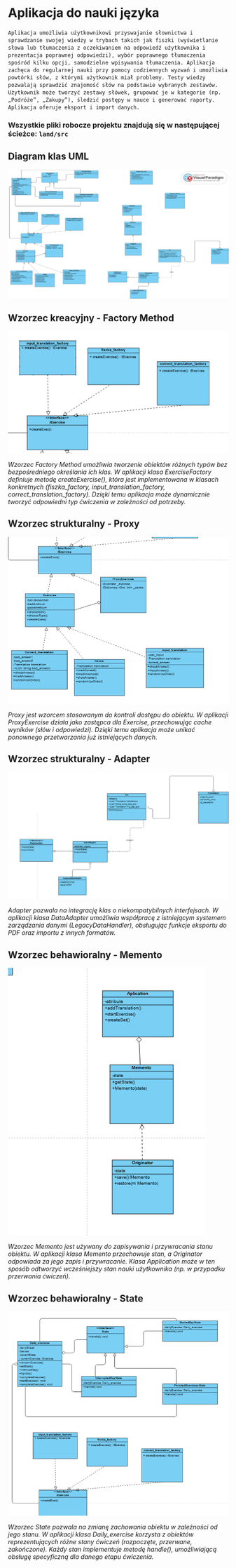 # Aplikacja do nauki języka 

`Aplikacja umożliwia użytkownikowi przyswajanie słownictwa i sprawdzanie swojej wiedzy w trybach takich jak fiszki
(wyświetlanie słowa lub tłumaczenia z oczekiwaniem na odpowiedź użytkownika i prezentacja poprawnej odpowiedzi), wybór
poprawnego tłumaczenia spośród kilku opcji, samodzielne wpisywania tłumaczenia. Aplikacja zachęca do regularnej nauki
przy pomocy codziennych wyzwań i umożliwia powtórki słów, z którymi użytkownik miał problemy. Testy wiedzy pozwalają
sprawdzić znajomość słów na podstawie wybranych zestawów. Użytkownik może tworzyć zestawy słówek, grupować je w
kategorie (np. „Podróże”, „Zakupy”), śledzić postępy w nauce i generować raporty. Aplikacja oferuje eksport
i import danych.`

### Wszystkie pliki robocze projektu znajdują się w następującej ścieżce: `land/src`

## Diagram klas UML
![Tablica](screenshots/Tablica.png)

## Wzorzec kreacyjny - Factory Method
![FactoryMethod](screenshots/FactoryMethod.png)

*Wzorzec Factory Method umożliwia tworzenie obiektów różnych typów bez bezpośredniego określania ich klas. W aplikacji
klasa ExerciseFactory definiuje metodę createExercise(), która jest implementowana w klasach konkretnych (fiszka_factory,
input_translation_factory, correct_translation_factory). Dzięki temu aplikacja może dynamicznie tworzyć odpowiedni typ
ćwiczenia w zależności od potrzeby.*

## Wzorzec strukturalny - Proxy
![Proxy](screenshots/Proxy.png)

*Proxy jest wzorcem stosowanym do kontroli dostępu do obiektu. W aplikacji ProxyExercise działa jako zastępca dla
Exercise, przechowując cache wyników (słów i odpowiedzi). Dzięki temu aplikacja może unikać ponownego przetwarzania już
istniejących danych.*

## Wzorzec strukturalny - Adapter
![Adapter](screenshots/Adapter.png)

*Adapter pozwala na integrację klas o niekompatybilnych interfejsach. W aplikacji klasa DataAdapter umożliwia współpracę
z istniejącym systemem zarządzania danymi (LegacyDataHandler), obsługując funkcje eksportu do PDF oraz importu z
innych formatów.*

## Wzorzec behawioralny - Memento
![Memento](screenshots/Memento.png)

*Wzorzec Memento jest używany do zapisywania i przywracania stanu obiektu. W aplikacji klasa Memento przechowuje stan,
a Originator odpowiada za jego zapis i przywracanie. Klasa Application może w ten sposób odtworzyć wcześniejszy stan
nauki użytkownika (np. w przypadku przerwania ćwiczeń).*

## Wzorzec behawioralny - State
![State](screenshots/State.png)

*Wzorzec State pozwala na zmianę zachowania obiektu w zależności od jego stanu. W aplikacji klasa Daily_exercise
korzysta z obiektów reprezentujących różne stany ćwiczeń (rozpoczęte, przerwane, zakończone). Każdy stan implementuje
metodę handle(), umożliwiającą obsługę specyficzną dla danego etapu ćwiczenia.*

